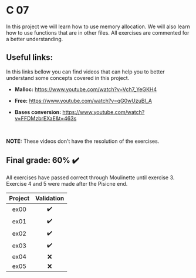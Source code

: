 # C 07

In this project we will learn how to use memory allocation. We will also learn how to use functions that are in other files. All exercises are commented for a better understanding.


## Useful links:
In this links bellow you can find videos that can help you to better understand some concepts covered in this project.
<br>

* **Malloc:** https://www.youtube.com/watch?v=Vch7_YeGKH4

* **Free:** https://www.youtube.com/watch?v=qG0wUzuBI_A

* **Bases conversion:** https://www.youtube.com/watch?v=FFDMzbrEXaE&t=463s
<br>

**NOTE:** These videos don't have the resolution of the exercises.

## Final grade: 60% :heavy_check_mark:
All exercises have passed correct through Moulinette until exercise 3. Exercise 4 and 5 were made after the Pisicne end.

| Project | Validation |
|:----:|:------------------:|
| ex00 | :heavy_check_mark: |
| ex01 | :heavy_check_mark: |
| ex02 | :heavy_check_mark: |
| ex03 | :heavy_check_mark: |
| ex04 | :x: |
| ex05 | :x: |
